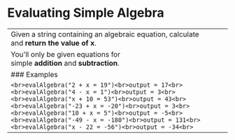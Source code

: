 # Evaluating Simple Algebra

|                                                                                                                                                                                                                                                                                                                                                                 |
| --------------------------------------------------------------------------------------------------------------------------------------------------------------------------------------------------------------------------------------------------------------------------------------------------------------------------------------------------------------- |
| Given a string containing an algebraic equation, calculate and **return the value of x**.                                                                                                                                                                                                                                                                       |
| You'll only be given equations for simple **addition** and **subtraction**.                                                                                                                                                                                                                                                                                     |
| ### Examples                                                                                                                                                                                                                                                                                                                                                    |
| ```<br>evalAlgebra("2 + x = 19")<br>output = 17<br><br>evalAlgebra("4 - x = 1")<br>output = 3<br><br>evalAlgebra("x + 10 = 53")<br>output = 43<br><br>evalAlgebra("-23 + x = -20")<br>output = 3<br><br>evalAlgebra("10 + x = 5")<br>output = -5<br><br>evalAlgebra("-49 - x = -180")<br>output = 131<br><br>evalAlgebra("x - 22 = -56")<br>output = -34<br>``` |
